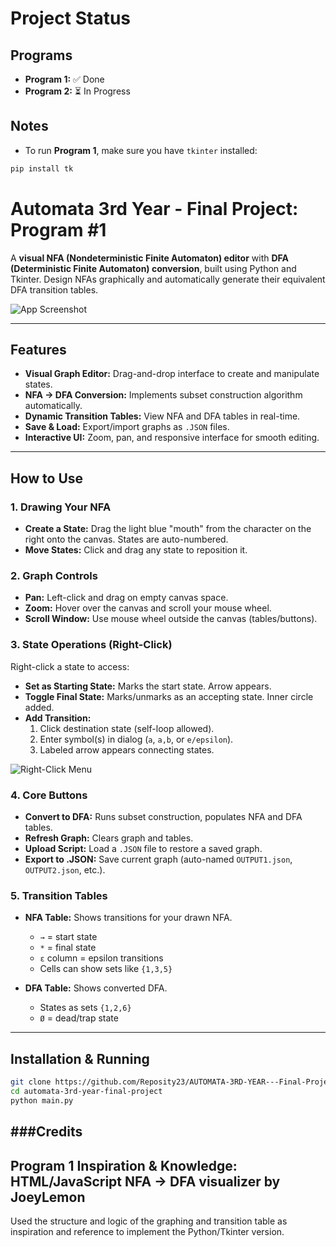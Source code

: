 # Project Status

## Programs
- **Program 1:** ✅ Done
- **Program 2:** ⏳ In Progress

## Notes
- To run **Program 1**, make sure you have `tkinter` installed:
```bash
pip install tk
```
# Automata 3rd Year - Final Project: Program #1

A **visual NFA (Nondeterministic Finite Automaton) editor** with **DFA (Deterministic Finite Automaton) conversion**, built using Python and Tkinter. Design NFAs graphically and automatically generate their equivalent DFA transition tables.  

![App Screenshot](https://github.com/user-attachments/assets/519e6ca1-eeee-47db-8d1f-afbf7d1f3f2b)

---

## Features

- **Visual Graph Editor:** Drag-and-drop interface to create and manipulate states.  
- **NFA → DFA Conversion:** Implements subset construction algorithm automatically.  
- **Dynamic Transition Tables:** View NFA and DFA tables in real-time.  
- **Save & Load:** Export/import graphs as `.JSON` files.  
- **Interactive UI:** Zoom, pan, and responsive interface for smooth editing.  

---

## How to Use

### 1. Drawing Your NFA

- **Create a State:** Drag the light blue "mouth" from the character on the right onto the canvas. States are auto-numbered.  
- **Move States:** Click and drag any state to reposition it.  

### 2. Graph Controls

- **Pan:** Left-click and drag on empty canvas space.  
- **Zoom:** Hover over the canvas and scroll your mouse wheel.  
- **Scroll Window:** Use mouse wheel outside the canvas (tables/buttons).  

### 3. State Operations (Right-Click)

Right-click a state to access:

- **Set as Starting State:** Marks the start state. Arrow appears.  
- **Toggle Final State:** Marks/unmarks as an accepting state. Inner circle added.  
- **Add Transition:**  
  1. Click destination state (self-loop allowed).  
  2. Enter symbol(s) in dialog (`a`, `a,b`, or `e/epsilon`).  
  3. Labeled arrow appears connecting states.  

![Right-Click Menu](https://github.com/user-attachments/assets/eae4564b-2784-4ddb-8cb1-a95f7f419226)

### 4. Core Buttons

- **Convert to DFA:** Runs subset construction, populates NFA and DFA tables.  
- **Refresh Graph:** Clears graph and tables.  
- **Upload Script:** Load a `.JSON` file to restore a saved graph.  
- **Export to .JSON:** Save current graph (auto-named `OUTPUT1.json`, `OUTPUT2.json`, etc.).  

### 5. Transition Tables

- **NFA Table:** Shows transitions for your drawn NFA.  
  - `→` = start state  
  - `*` = final state  
  - `ε` column = epsilon transitions  
  - Cells can show sets like `{1,3,5}`  

- **DFA Table:** Shows converted DFA.  
  - States as sets `{1,2,6}`  
  - `Ø` = dead/trap state  

---

## Installation & Running

```bash
git clone https://github.com/Reposity23/AUTOMATA-3RD-YEAR---Final-Project.git
cd automata-3rd-year-final-project
python main.py

```
###Credits
---
Program 1 Inspiration & Knowledge: HTML/JavaScript NFA → DFA visualizer by JoeyLemon
---
Used the structure and logic of the graphing and transition table as inspiration and reference to implement the Python/Tkinter version.
